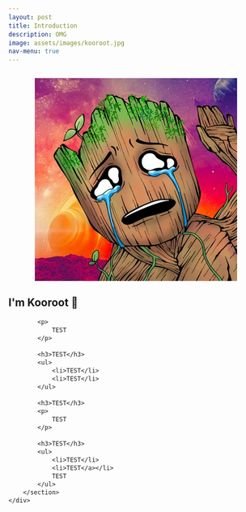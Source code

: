 ```yaml
---
layout: post
title: Introduction
description: OMG
image: assets/images/kooroot.jpg
nav-menu: true
---
```


<!-- Main -->
<div id="main">
    <div class="inner">
        <!-- 이미지 섹션 -->
        <div style="text-align: center; margin: 2em 0;">
            <span class="image original">
                <img src="assets/images/kooroot.jpg" alt="kooroot profile" style="display: block; margin: 0 auto; max-width: 100%;">
            </span>
        </div>
        <section>
            <h2>I'm Kooroot 👋</h2>
            
            <p>
                TEST
            </p>

            <h3>TEST</h3>
            <ul>
                <li>TEST</li>
                <li>TEST</li>
            </ul>

            <h3>TEST</h3>
            <p>
                TEST
            </p>

            <h3>TEST</h3>
            <ul>
                <li>TEST</li>
                <li>TEST</a></li>
                TEST
            </ul>
        </section>
    </div>
</div>